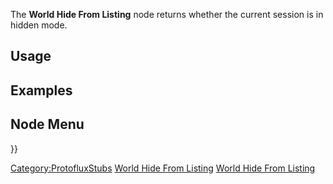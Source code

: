 <languages></languages> <translate>

The **World Hide From Listing** node returns whether the current session
is in hidden mode.

## Usage

## Examples

## Node Menu

</translate> }}

[Category:ProtofluxStubs](Category:ProtofluxStubs "wikilink") [World
Hide From Listing](Category:Protoflux{{#translation:}} "wikilink")
[World Hide From
Listing](Category:Protoflux:World{{#translation:}} "wikilink")